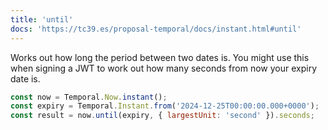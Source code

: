 ```yaml
---
title: 'until'
docs: 'https://tc39.es/proposal-temporal/docs/instant.html#until'
---
```


Works out how long the period between two dates is. You might use this when
signing a JWT to work out how many seconds from now your expiry date is.

```javascript
const now = Temporal.Now.instant();
const expiry = Temporal.Instant.from('2024-12-25T00:00:00.000+0000');
const result = now.until(expiry, { largestUnit: 'second' }).seconds;
```
